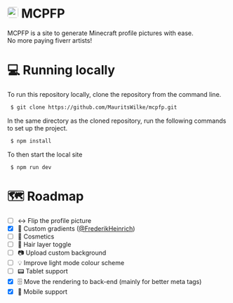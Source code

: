 # <img src="./static//PFP/I_Like_Cats__.png" title="logo" width=25 style="border-radius: 5px;" /> MCPFP

MCPFP is a site to generate Minecraft profile pictures with ease.\
No more paying fiverr artists!

# 💻 Running locally
To run this repository locally, clone the repository from the command line.
```bash
 $ git clone https://github.com/MauritsWilke/mcpfp.git
```
In the same directory as the cloned repository, run the following commands to set up the project.
```bash
 $ npm install
```
To then start the local site
```
 $ npm run dev
```

# 🗺 Roadmap
 - [ ] ↔ Flip the profile picture
 - [X] 🎨 Custom gradients ([@FrederikHeinrich](https://github.com/FrederikHeinrich/))
 - [ ] 🎩 Cosmetics
 - [ ] 💈 Hair layer toggle
 - [ ] 📷 Upload custom background
 - [ ] 💡 Improve light mode colour scheme
 - [ ] 📟 Tablet support
 - [x] 🗄 Move the rendering to back-end (mainly for better meta tags)
 - [x] 📱 Mobile support